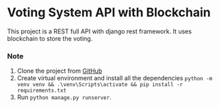 # Voting System API with Blockchain
This project is a REST full API with django rest framework. It uses blockchain to store the voting.

### Note
1. Clone the project from [GitHub](https://github.com/hansajayathilaka/Voting-System-Django)
2. Create virtual environment and install all the dependencies `python -m venv venv && .\venv\Scripts\activate && pip install -r requirements.txt`
3. Run `python manage.py runserver`.
